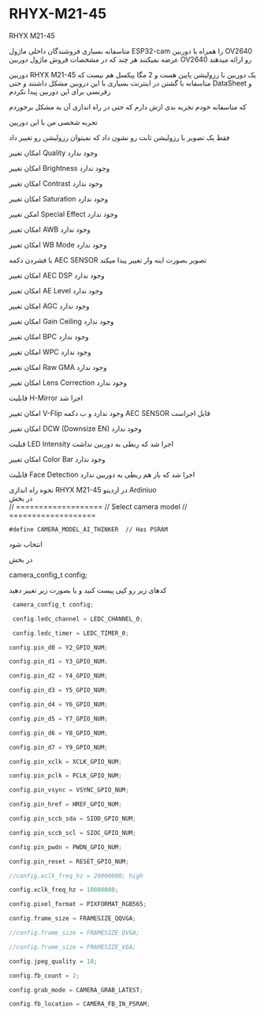 # RHYX-M21-45
RHYX M21-45

 متاسفانه بسیاری فروشندگان داخلی ماژول ESP32-cam را همراه با دوربین OV2640 عرضه نمیکنند هر چند که در مشخصات فروش ماژول دوربین OV2640 رو ارائه میدهند 

 دوربین RHYX M21-45 یک دوربین با رزولیشن پایین هست و 2 مگا پیکسل هم نیست که متاسفانه با گشتن در اینترنت بسیاری با این دروبین مشکل داشتند و حتی DataSheet و رفرنسی برای این دوربین پیدا نکردم 

 که متاسفانه  خودم تجربه بدی ازش دارم که حتی در راه اندازی آن به مشکل برخوردم 

تجربه شخصی من با این دوربین 

فقط یک تصویر با رزولیشن ثابت  رو نشون داد که نمیتوان رزولیشن رو تغییر داد
	 
امکان تغییر Quality  وجود ندارد
		 
امکان تغییر Brightness وجود ندارد

امکان تغییر Contrast وجود ندارد

امکان تغییر Saturation وجود ندارد

امکن تغییر Special Effect وجود ندارد

امکان تغییر AWB وجود ندارد

امکان تغییر WB Mode وجود ندارد	

با فشردن دکمه AEC SENSOR تصویر بصورت اینه وار تغییر پیدا میکند

امکان تغییر AEC DSP وجود ندارد

امکان تغییر AE Level وجود ندارد

امکان تغییر AGC وجود ندارد

امکان تغییر Gain Ceiling وجود ندارد

امکان تغییر BPC وجود ندارد

امکان تغییر WPC وجود ندارد

امکان تغییر Raw GMA وجود ندارد

امکان تغییر Lens Correction وجود ندارد	

قابلیت H-Mirror اجرا شد

امکان تغییر V-Flip وجود ندارد و ب دکمه  AEC SENSOR قابل اجراست	

امکان تغییر DCW (Downsize EN) وجود ندارد

قبلیت LED Intensity اجرا شد که ربطی به دوربین نداشت

امکان تغییر Color Bar وجود ندارد

قابلیت Face Detection اجرا شد که باز هم ربطی به دوربین ندارد



نحوه راه اندازی RHYX M21-45 در اردینو Ardiniuo    
در بخش     
// ===================
// Select camera model
// ===================
```
#define CAMERA_MODEL_AI_THINKER  // Has PSRAM
```
انتخاب شود 

در بخش 

camera_config_t config;

کدهای زیر رو کپی پیست کنید و یا بصورت زیر تغییر دهید
```C
 camera_config_t config;

 config.ledc_channel = LEDC_CHANNEL_0;

 config.ledc_timer = LEDC_TIMER_0;  

config.pin_d0 = Y2_GPIO_NUM;

config.pin_d1 = Y3_GPIO_NUM;

config.pin_d2 = Y4_GPIO_NUM;

config.pin_d3 = Y5_GPIO_NUM;

config.pin_d4 = Y6_GPIO_NUM;

config.pin_d5 = Y7_GPIO_NUM;

config.pin_d6 = Y8_GPIO_NUM;

config.pin_d7 = Y9_GPIO_NUM;

config.pin_xclk = XCLK_GPIO_NUM;

config.pin_pclk = PCLK_GPIO_NUM;

config.pin_vsync = VSYNC_GPIO_NUM;

config.pin_href = HREF_GPIO_NUM;

config.pin_sccb_sda = SIOD_GPIO_NUM;

config.pin_sccb_scl = SIOC_GPIO_NUM;

config.pin_pwdn = PWDN_GPIO_NUM;

config.pin_reset = RESET_GPIO_NUM;

//config.xclk_freq_hz = 20000000; high

config.xclk_freq_hz = 10000000; 

config.pixel_format = PIXFORMAT_RGB565;

config.frame_size = FRAMESIZE_QQVGA; 

//config.frame_size = FRAMESIZE_QVGA;

//config.frame_size = FRAMESIZE_VGA;

config.jpeg_quality = 10; 

config.fb_count = 2;

config.grab_mode = CAMERA_GRAB_LATEST;

config.fb_location = CAMERA_FB_IN_PSRAM;
```

